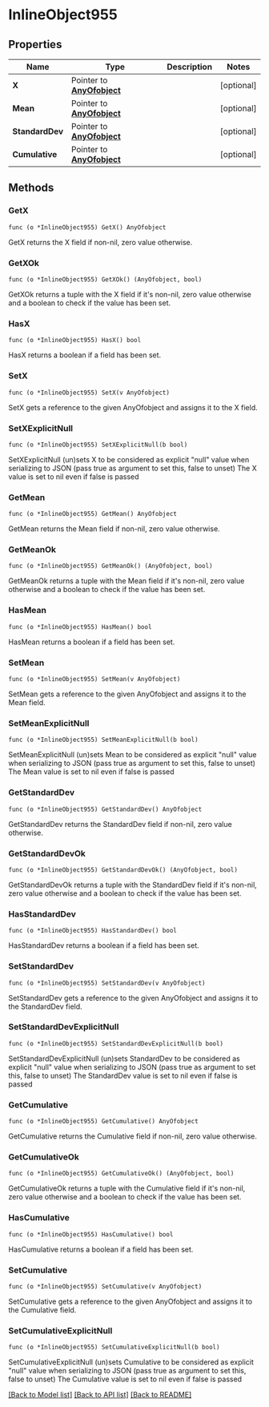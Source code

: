 # InlineObject955

## Properties

Name | Type | Description | Notes
------------ | ------------- | ------------- | -------------
**X** | Pointer to [**AnyOfobject**](anyOf&lt;object&gt;.md) |  | [optional] 
**Mean** | Pointer to [**AnyOfobject**](anyOf&lt;object&gt;.md) |  | [optional] 
**StandardDev** | Pointer to [**AnyOfobject**](anyOf&lt;object&gt;.md) |  | [optional] 
**Cumulative** | Pointer to [**AnyOfobject**](anyOf&lt;object&gt;.md) |  | [optional] 

## Methods

### GetX

`func (o *InlineObject955) GetX() AnyOfobject`

GetX returns the X field if non-nil, zero value otherwise.

### GetXOk

`func (o *InlineObject955) GetXOk() (AnyOfobject, bool)`

GetXOk returns a tuple with the X field if it's non-nil, zero value otherwise
and a boolean to check if the value has been set.

### HasX

`func (o *InlineObject955) HasX() bool`

HasX returns a boolean if a field has been set.

### SetX

`func (o *InlineObject955) SetX(v AnyOfobject)`

SetX gets a reference to the given AnyOfobject and assigns it to the X field.

### SetXExplicitNull

`func (o *InlineObject955) SetXExplicitNull(b bool)`

SetXExplicitNull (un)sets X to be considered as explicit "null" value
when serializing to JSON (pass true as argument to set this, false to unset)
The X value is set to nil even if false is passed
### GetMean

`func (o *InlineObject955) GetMean() AnyOfobject`

GetMean returns the Mean field if non-nil, zero value otherwise.

### GetMeanOk

`func (o *InlineObject955) GetMeanOk() (AnyOfobject, bool)`

GetMeanOk returns a tuple with the Mean field if it's non-nil, zero value otherwise
and a boolean to check if the value has been set.

### HasMean

`func (o *InlineObject955) HasMean() bool`

HasMean returns a boolean if a field has been set.

### SetMean

`func (o *InlineObject955) SetMean(v AnyOfobject)`

SetMean gets a reference to the given AnyOfobject and assigns it to the Mean field.

### SetMeanExplicitNull

`func (o *InlineObject955) SetMeanExplicitNull(b bool)`

SetMeanExplicitNull (un)sets Mean to be considered as explicit "null" value
when serializing to JSON (pass true as argument to set this, false to unset)
The Mean value is set to nil even if false is passed
### GetStandardDev

`func (o *InlineObject955) GetStandardDev() AnyOfobject`

GetStandardDev returns the StandardDev field if non-nil, zero value otherwise.

### GetStandardDevOk

`func (o *InlineObject955) GetStandardDevOk() (AnyOfobject, bool)`

GetStandardDevOk returns a tuple with the StandardDev field if it's non-nil, zero value otherwise
and a boolean to check if the value has been set.

### HasStandardDev

`func (o *InlineObject955) HasStandardDev() bool`

HasStandardDev returns a boolean if a field has been set.

### SetStandardDev

`func (o *InlineObject955) SetStandardDev(v AnyOfobject)`

SetStandardDev gets a reference to the given AnyOfobject and assigns it to the StandardDev field.

### SetStandardDevExplicitNull

`func (o *InlineObject955) SetStandardDevExplicitNull(b bool)`

SetStandardDevExplicitNull (un)sets StandardDev to be considered as explicit "null" value
when serializing to JSON (pass true as argument to set this, false to unset)
The StandardDev value is set to nil even if false is passed
### GetCumulative

`func (o *InlineObject955) GetCumulative() AnyOfobject`

GetCumulative returns the Cumulative field if non-nil, zero value otherwise.

### GetCumulativeOk

`func (o *InlineObject955) GetCumulativeOk() (AnyOfobject, bool)`

GetCumulativeOk returns a tuple with the Cumulative field if it's non-nil, zero value otherwise
and a boolean to check if the value has been set.

### HasCumulative

`func (o *InlineObject955) HasCumulative() bool`

HasCumulative returns a boolean if a field has been set.

### SetCumulative

`func (o *InlineObject955) SetCumulative(v AnyOfobject)`

SetCumulative gets a reference to the given AnyOfobject and assigns it to the Cumulative field.

### SetCumulativeExplicitNull

`func (o *InlineObject955) SetCumulativeExplicitNull(b bool)`

SetCumulativeExplicitNull (un)sets Cumulative to be considered as explicit "null" value
when serializing to JSON (pass true as argument to set this, false to unset)
The Cumulative value is set to nil even if false is passed

[[Back to Model list]](../README.md#documentation-for-models) [[Back to API list]](../README.md#documentation-for-api-endpoints) [[Back to README]](../README.md)


